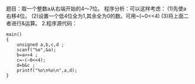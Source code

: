 题目：取一个整数a从右端开始的4～7位。
程序分析：可以这样考虑： 
(1)先使a右移4位。
(2)设置一个低4位全为1,其余全为0的数。可用~(~0<<4)
(3)将上面二者进行&运算。
2.程序源代码：
```  
main()
{
    unsigned a,b,c,d ;
    scanf("%o",&a);
    b=a>>4 ;
    c=~(~0<<4);
    d=b&c ;
    printf("%o\n%o\n",a,d);
}
```
